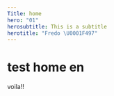 ```yaml
---
Title: home
hero: "01"
herosubtitle: This is a subtitle
herotitle: "Fredo \U0001F497"
---
```


# test home en
voila!!